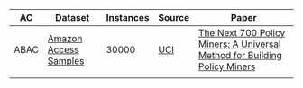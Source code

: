 |AC|Dataset|Instances|Source|Paper|
|---|---|---|---|---|
|ABAC|[Amazon Access Samples](./AmazonAccessSamples/)|30000|[UCI](https://archive.ics.uci.edu/dataset/216/amazon+access+samples)|[The Next 700 Policy Miners: A Universal Method for Building Policy Miners](https://www.semanticscholar.org/paper/The-Next-700-Policy-Miners%3A-A-Universal-Method-for-Jim%C3%A9nez-Corinzia/dd52173d51ca3ac7c24a4587a0c97fe0b8606430)|
||||||
